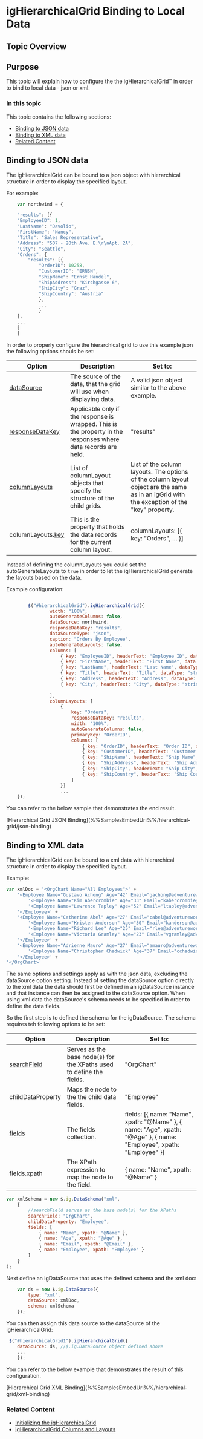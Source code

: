 ﻿<!--
|metadata|
{
    "fileName": "ighierarchicalgrid-binding-to-local-data",
    "controlName": "igHierarchicalGrid",
    "tags": ["Data Binding","Grids","How Do I"]
}
|metadata|
-->

# igHierarchicalGrid Binding to Local Data

## Topic Overview

## Purpose
This topic will explain how to configure the the igHierarchicalGrid™ in order to bind to local data - json or xml.

### In this topic

This topic contains the following sections:
- [Binding to JSON data](#json)
- [Binding to XML data](#xml)
- [Related Content](#related)

## <a id="json"></a> Binding to JSON data

The igHierarchicalGrid can be bound to a json object with hierarchical structure in order to display the specified layout.

For example:

```js
    var northwind = {

    "results": [{
	"EmployeeID": 1,
	"LastName": "Davolio",
	"FirstName": "Nancy",
	"Title": "Sales Representative",
	"Address": "507 - 20th Ave. E.\r\nApt. 2A",
	"City": "Seattle",
	"Orders": {
		"results": [{
			"OrderID": 10258,
			"CustomerID": "ERNSH",
			"ShipName": "Ernst Handel",
			"ShipAddress": "Kirchgasse 6",
			"ShipCity": "Graz",
			"ShipCountry": "Austria"
			},
            ...
            }
    },
    ...
    ]
    }
```

In order to properly configure the hierarchical grid to use this example json the following options shouls be set:

|Option | Description | Set to:|
--------|-------------|--------
[dataSource](%%jQueryApiUrl%%/ui.igGrid#options:dataSource)| The source of the data, that the grid will use when displaying data. | A valid json object similar to the above example.
[responseDataKey](%%jQueryApiUrl%%/ui.igGrid#options:responseDataKey)| Applicable only if the response is wrapped. This is the property in the responses where data records are held.| "results"
[columnLayouts](%%jQueryApiUrl%%/ui.igHierarchicalGrid#options:dataSource) | List of columnLayout objects that specify the structure of the child grids. | List of the column layouts. The options of the column layout object are the same as in an igGrid with the exception of the "key" property.| 
columnLayouts.[key](%%jQueryApiUrl%%/ui.igHierarchicalGrid:columnLayouts.key) | This is the property that holds the data records for the current column layout.| columnLayouts: [{  key: "Orders", ... }]

Instead of defining the columnLayouts you could set the autoGenerateLayouts to `true` in order to let the igHierarchicalGrid generate the layouts based on the data.

Example configuration:

```js

        $("#hierarchicalGrid").igHierarchicalGrid({
                width: "100%",
                autoGenerateColumns: false,
                dataSource: northwind,
                responseDataKey: "results",
                dataSourceType: "json",
                caption: "Orders By Employee",
                autoGenerateLayouts: false,
                columns: [
                    { key: "EmployeeID", headerText: "Employee ID", dataType: "number", width: "0%", hidden: true },
                    { key: "FirstName", headerText: "First Name", dataType: "string", width: "20%" },
                    { key: "LastName", headerText: "Last Name", dataType: "string", width: "20%" },
                    { key: "Title", headerText: "Title", dataType: "string", width: "20%" },
                    { key: "Address", headerText: "Address", dataType: "string", width: "25%" },
                    { key: "City", headerText: "City", dataType: "string", width: "15%" }
  
                ],
                columnLayouts: [
                    {
                        key: "Orders",
                        responseDataKey: "results",
                        width: "100%",
                        autoGenerateColumns: false,
                        primaryKey: "OrderID",
                        columns: [
                            { key: "OrderID", headerText: "Order ID", dataType: "number", width: "20%" },
                            { key: "CustomerID", headerText: "Customer ID", dataType: "string", width: "0%", hidden: true },
                            { key: "ShipName", headerText: "Ship Name", dataType: "string", width: "20%" },
                            { key: "ShipAddress", headerText: "Ship Address", dataType: "string", width: "20%" },
                            { key: "ShipCity", headerText: "Ship City", dataType: "string", width: "20%" },
                            { key: "ShipCountry", headerText: "Ship Country", dataType: "string", width: "20%" }
                        ]
                    }]
                    ...
    });
```

You can refer to the below sample that demonstrates the end result.

<div class="embed-sample">
   [Hierarchical Grid JSON Binding](%%SamplesEmbedUrl%%/hierarchical-grid/json-binding)
</div>

## <a id="xml"></a> Binding to XML data

The igHierarchicalGrid can be bound to a xml data with hierarchical structure in order to display the specified layout.

Example:

```js
var xmlDoc = '<OrgChart Name="All Employees">' +
    '<Employee Name="Gustavo Achong" Age="42" Email="gachong@adventureworks.com">' +
        '<Employee Name="Kim Abercrombie" Age="33" Email="kabercrombie@adventureworks.com" />' +
        '<Employee Name="Lawrence Tapley" Age="52" Email="ltapley@adventureworks.com" />' +
    '</Employee>' +
    '<Employee Name="Catherine Abel" Age="27" Email="cabel@adventureworks.com">' +
        '<Employee Name="Kristen Anderson" Age="30" Email="kanderson@adventureworks.com" />' +
        '<Employee Name="Richard Lee" Age="25" Email="rlee@adventureworks.com" />' +
        '<Employee Name="Victoria Gramley" Age="23" Email="vgramley@adventureworks.com" />' +
    '</Employee>' +
    '<Employee Name="Adrienne Mauro" Age="27" Email="amauro@adventureworks.com">' +
        '<Employee Name="Christopher Chadwick" Age="37" Email="cchadwick@adventureworks.com" />' +
    '</Employee>' +
'</OrgChart>'
```


The same options and settings apply as with the json data, excluding the dataSource option setting.
Instead of setting the dataSource option directly to the xml data the data should first be defined in an igDataSource instance and that instance can then be assigned to the dataSource option.
When using xml data the dataSource's schema needs to be specified in order to define the data fields.

So the first step is to defined the schema for the igDataSource. The schema requires teh following options to be set:

|Option | Description | Set to:|
--------|-------------|--------
[searchField](%%jQueryApiUrl%%/ig.dataschema#options:schema.searchField)| Serves as the base node(s) for the XPaths used to define the fields. |"OrgChart"
childDataProperty| Maps the node to the the child data fields. | "Employee"
[fields](%%jQueryApiUrl%%/ig.dataschema#options:schema.fields) | The fields collection. | fields: [{ name: "Name", xpath: "@Name" }, { name: "Age", xpath: "@Age" }, { name: "Employee", xpath: "Employee" }]
fields.xpath | The XPath expression to map the node to the field. | { name: "Name", xpath: "@Name" }

```js
var xmlSchema = new $.ig.DataSchema("xml",
    {
        //searchField serves as the base node(s) for the XPaths
        searchField: "OrgChart",
        childDataProperty: "Employee",
        fields: [
            { name: "Name", xpath: "@Name" },
            { name: "Age", xpath: "@Age" },
            { name: "Email", xpath: "@Email" },
            { name: "Employee", xpath: "Employee" }
        ]
    }
);
```
Next define an igDataSource that uses the defined schema and the xml doc:

```js
    var ds = new $.ig.DataSource({
        type: "xml",
        dataSource: xmlDoc,
        schema: xmlSchema
    });
```

You can then assign this data source to the dataSource of the igHierarchicalGrid:

```js
 $("#hierarchicalGrid1").igHierarchicalGrid({
    dataSource: ds, //$.ig.DataSource object defined above
    ...
    }):
```

You can refer to the below example that demonstrates the result of this configuration.

<div class="embed-sample">
   [Hierarchical Grid XML Binding](%%SamplesEmbedUrl%%/hierarchical-grid/xml-binding)
</div>

### <a id='related'></a> Related Content

-   [Initializing the igHierarchicalGrid](igHierarchicalGrid-Initializing.html)
-   [igHierarchicalGrid Columns and Layouts](igHierarchicalGrid-Columns-and-Layouts.html)